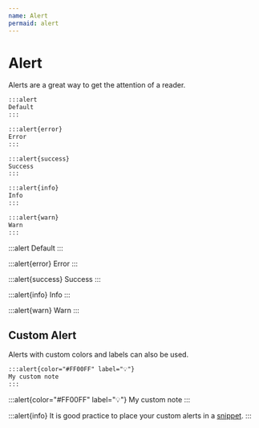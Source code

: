 ```yaml
---
name: Alert
permaid: alert
---
```


# Alert

Alerts are a great way to get the attention of a reader.

```md
:::alert
Default
:::

:::alert{error}
Error
:::

:::alert{success}
Success
:::

:::alert{info}
Info
:::

:::alert{warn}
Warn
:::
```

:::alert
Default
:::

:::alert{error}
Error
:::

:::alert{success}
Success
:::

:::alert{info}
Info
:::

:::alert{warn}
Warn
:::

## Custom Alert
Alerts with custom colors and labels can also be used.
```md
:::alert{color="#FF00FF" label="💡"}
My custom note
:::
```
:::alert{color="#FF00FF" label="💡"}
My custom note
:::

:::alert{info}
It is good practice to place your custom alerts in a [snippet](/@/snippets).
:::
